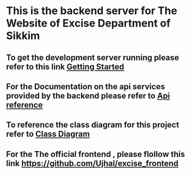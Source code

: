 # This is the backend server for The Website of Excise Department of Sikkim 

## To get the development server running please refer to this link [Getting Started](docs/GettingStarted.md)

## For the Documentation on the api services provided by the backend please refer to [Api reference](docs/api.md)

## To reference the class diagram for this project refer to [Class Diagram](docs/classdiagram.svg)

## For the The official frontend , please flollow this link https://github.com/Ujhal/excise_frontend

